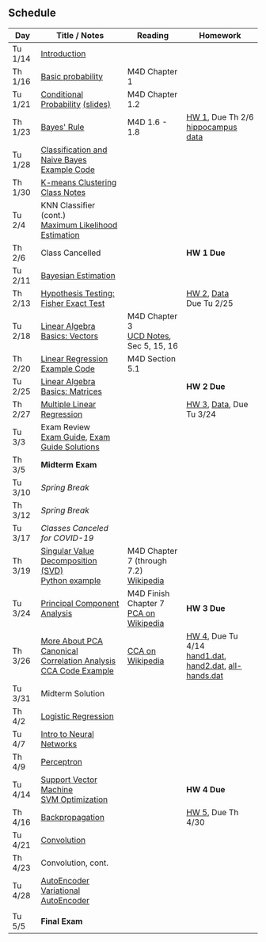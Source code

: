 ## Schedule

| Day     | Title / Notes                                                      | Reading         | Homework                                   |
|---------|--------------------------------------------------------------------|-----------------|--------------------------------------------|
| Tu 1/14 | [Introduction](lectures/L01-Introduction.pdf)                      |                 |                                            |
| Th 1/16 | [Basic probability](lectures/L02-ProbabilityBasics.pdf)            | M4D Chapter 1   |                                            |
| Tu 1/21 | [Conditional Probability](lectures/L03-ConditionalProbability.pdf) [(slides)](lectures/L03-ConditionalProbability-slides.pdf) | M4D Chapter 1.2 |                                            |
| Th 1/23 | [Bayes' Rule](lectures/L04-BayesRule.pdf)                          | M4D 1.6 - 1.8   | [HW 1](homeworks/hw1.pdf), Due Th 2/6 <br> [hippocampus data](homeworks/OASIS-hippocampus.csv) |
| Tu 1/28 | [Classification and Naive Bayes](lectures/L05-NaiveBayes.pdf) <br> [Example Code](examples/SimpleDataPlots.ipynb)   |        |       |
| Th 1/30 | [K-means Clustering](lectures/L06:07-Clustering:KNN.pdf) <br> [Class Notes](lectures/L06-Notes.pdf)           |         |          |
| Tu 2/4  | KNN Classifier (cont.) <br> [Maximum Likelihood Estimation](lectures/L07-MLE.pdf) |         |          |
| Th 2/6  | Class Cancelled     |   | **HW 1 Due**  |
| Tu 2/11 | [Bayesian Estimation](lectures/L08-BayesianEstimation.pdf)  |         |          |
| Th 2/13 | [Hypothesis Testing: Fisher Exact Test](lectures/L09-HypothesisTesting-FisherTest.pdf) |         | [HW 2](homeworks/hw2.pdf), [Data](homeworks/Data-HW2.zip) <br> Due Tu 2/25       |
| Tu 2/18 | [Linear Algebra Basics: Vectors](lectures/L10-Vectors.pdf)              | M4D Chapter 3<br>[UCD Notes](https://www.math.ucdavis.edu/~linear/linear.pdf), Sec 5, 15, 16        |          |
| Th 2/20 | [Linear Regression](lectures/L11-LinearRegression.pdf) <br> [Example Code](examples/LinearRegression.ipynb)  | M4D Section 5.1 |          |
| Tu 2/25 | [Linear Algebra Basics: Matrices](lectures/L12-Matrices.pdf)              |         |  **HW 2 Due**         |
| Th 2/27 | [Multiple Linear Regression](examples/MultipleLinearRegression.ipynb) |         |   [HW 3](homeworks/hw3.pdf), [Data](homeworks/faithful.csv), Due Tu 3/24       | 
| Tu 3/3  | Exam Review <br> [Exam Guide](lectures/MidtermGuide.pdf), [Exam Guide Solutions](lectures/MidtermGuideSolutions.pdf)|         |    |
| Th 3/5  | **Midterm Exam**     |         |          |
| Tu 3/10 | *Spring Break*                        |         |          |
| Th 3/12 | *Spring Break*                        |         |          |
| Tu 3/17 | *Classes Canceled for COVID-19* |  |           |
| Th 3/19 | [Singular Value Decomposition (SVD)](lectures/L14-SVD.pdf) <br>[Python example](examples/SVD.ipynb) | M4D Chapter 7 (through 7.2)<br>[Wikipedia](https://en.wikipedia.org/wiki/Singular_value_decomposition) | |
| Tu 3/24 | [Principal Component Analysis](lectures/L15-PCA.pdf) | M4D Finish Chapter 7<br>[PCA on Wikipedia](https://en.wikipedia.org/wiki/Principal_component_analysis)        |  **HW 3 Due** |
| Th 3/26 | [More About PCA](lectures/L16-MorePCA.pdf)<br>[Canonical Correlation Analysis](lectures/L16-CCA.pdf)<br>[CCA Code Example](examples/CCA.ipynb) | [CCA on Wikipedia](https://en.wikipedia.org/wiki/Canonical_correlation) |   [HW 4](homeworks/hw4.pdf), Due Tu 4/14<br>[hand1.dat](homeworks/hand1.dat), [hand2.dat](homeworks/hand2.dat), [all-hands.dat](homeworks/all-hands.dat) |
| Tu 3/31  | Midterm Solution |         |         |
| Th 4/2  | [Logistic Regression](lectures/L17-LogisticRegression.pdf) |         |  |
| Tu 4/7  | [Intro to Neural Networks](lectures/L18-NeuralNetwork.pdf) |         |   |
| Th 4/9  | [Perceptron](lectures/L19-Perceptron.pdf) |   |        |
| Tu 4/14 | [Support Vector Machine](lectures/L20-SVM.pdf) <br> [SVM Optimization](lectures/L20-SVM-Notes.pdf)   |         |    **HW 4 Due**  |
| Th 4/16 | [Backpropagation](lectures/L20-Backprop.pdf) |         |   [HW 5](homeworks/hw5.pdf), Due Th 4/30<br> |
| Tu 4/21 | [Convolution](lectures/L21-Convolution.pdf) |         |  |
| Th 4/23 | Convolution, cont. |         |   |
| Tu 4/28 | [AutoEncoder](lectures/L22-AE.pdf) <br> [Variational AutoEncoder](lectures/L22-VAE.pdf) |         |   |
|         |               |         |          |
| Tu 5/5  | **Final Exam**             |         |          |
